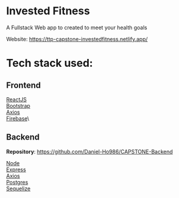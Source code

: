 # Invested Fitness
A Fullstack Web app to created to meet your health goals

Website: https://ttp-capstone-investedfitness.netlify.app/ 

# Tech stack used:
## Frontend

[ReactJS](https://reactjs.org/)\
[Bootstrap](https://getbootstrap.com/)\
[Axios](https://github.com/axios/axios)\
[Firebase](https://firebase.google.com/)\

## Backend
**Repository**: https://github.com/Daniel-Ho986/CAPSTONE-Backend
    
[Node](https://nodejs.org/en/)\
[Express](https://expressjs.com/)\
[Axios](https://github.com/axios/axios)\
[Postgres](https://www.postgresql.org/)\
[Sequelize](https://sequelize.org/)

